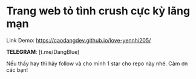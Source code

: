 # Trang web tỏ tình crush cực kỳ lãng mạn

Link Demo: https://caodangdev.github.io/love-yennhi205/

**TELEGRAM**: [t.me/DangBlue)

Nếu thấy hay thì hãy follow và cho mình 1 star cho repo này nhé. Cảm ơn các bạn!
